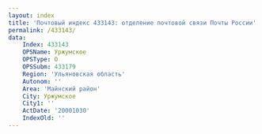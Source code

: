 ```yaml
---
layout: index
title: 'Почтовый индекс 433143: отделение почтовой связи Почты России'
permalink: /433143/
data:
    Index: 433143
    OPSName: Уржумское
    OPSType: О
    OPSSubm: 433179
    Region: 'Ульяновская область'
    Autonom: ''
    Area: 'Майнский район'
    City: Уржумское
    City1: ''
    ActDate: '20001030'
    IndexOld: ''
---
```

